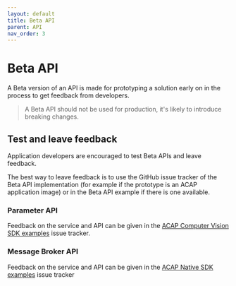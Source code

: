 ```yaml
---
layout: default
title: Beta API
parent: API
nav_order: 3
---
```


# Beta API

A Beta version of an API is made for prototyping a solution early on in the
process to get feedback from developers.

> A Beta API should not be used for production, it's likely to introduce
> breaking changes.

## Test and leave feedback

Application developers are encouraged to test Beta APIs and leave feedback.

The best way to leave feedback is to use the GitHub issue tracker of the Beta
API implementation (for example if the prototype is an ACAP application image)
or in the Beta API example if there is one available.

### Parameter API

Feedback on the service and API can be given in the [ACAP Computer Vision SDK
examples](https://github.com/AxisCommunications/acap-computer-vision-sdk-examples/issues) issue tracker.

### Message Broker API

Feedback on the service and API can be given in the [ACAP Native SDK
examples](https://github.com/AxisCommunications/acap-native-sdk-examples/issues) issue tracker
